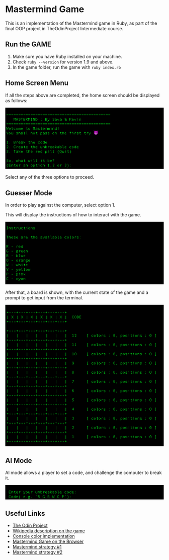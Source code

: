 # Mastermind Game
This is an implementation of the Mastermind game in Ruby, as part of the final OOP project in TheOdinProject Intermediate course.

## Run the GAME

1. Make sure you have Ruby installed on your machine.
2. Check `ruby --version` for version 1.9 and above.
3. In the game folder, run the game with `ruby index.rb`

## Home Screen Menu
If all the steps above are completed, the home screen should be displayed as follows:

![HomeScreen](./screenshots/homescreen.png)

Select any of the three options to proceed.

## Guesser Mode

In order to play against the computer, select option 1.

This will display the instructions of how to interact with the game.

![Guesser](./screenshots/instructions.png)

After that, a board is shown, with the current state of the game and a prompt to get input from the terminal.

![Board](./screenshots/board.png)

## AI Mode

AI mode allows a player to set a code, and challenge the computer to break it.

![AI](./screenshots/code.png)

## Useful Links
- [The Odin Project](https://www.theodinproject.com/courses/ruby-programming/lessons/oop)
- [Wikipedia description on the game](http://en.wikipedia.org/wiki/Mastermind_(board_game))
- [Console color implementation](https://stackoverflow.com/questions/1489183/colorized-ruby-output)
- [Mastermind Game on the Browser](http://www.webgamesonline.com/mastermind/index.php)
- [Mastermind strategy #1](https://www.youtube.com/watch?v=XX5TlB6xT3M)
- [Mastermind strategy #2](https://www.youtube.com/watch?v=BTVt1OKp7v0)

